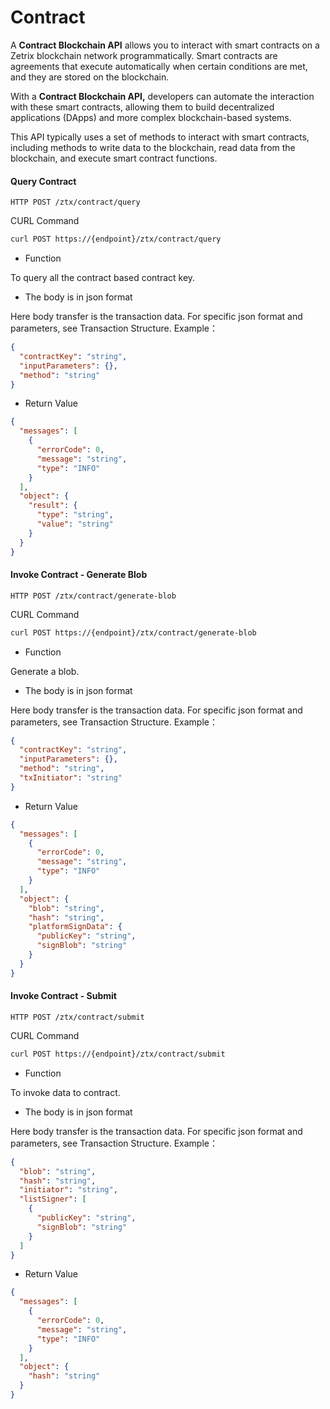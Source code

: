 # Contract

A **Contract Blockchain API** allows you to interact with smart contracts on a Zetrix blockchain network programmatically. Smart contracts are agreements that execute automatically when certain conditions are met, and they are stored on the blockchain.

With a **Contract Blockchain API,** developers can automate the interaction with these smart contracts, allowing them to build decentralized applications (DApps) and more complex blockchain-based systems.

This API typically uses a set of methods to interact with smart contracts, including methods to write data to the blockchain, read data from the blockchain, and execute smart contract functions.

#### Query Contract

```
HTTP POST /ztx/contract/query
```

CURL Command

```bash
curl POST https://{endpoint}/ztx/contract/query
```

* Function&#x20;

To query all the contract based contract key.

* The body is in json format

Here body transfer is the transaction data. For specific json format and parameters, see Transaction Structure. Example：

```json
{
  "contractKey": "string",
  "inputParameters": {},
  "method": "string"
}
```



* Return Value

```json
{
  "messages": [
    {
      "errorCode": 0,
      "message": "string",
      "type": "INFO"
    }
  ],
  "object": {
    "result": {
      "type": "string",
      "value": "string"
    }
  }
}
```

#### Invoke Contract - Generate Blob

```
HTTP POST /ztx/contract/generate-blob
```

CURL Command

```bash
curl POST https://{endpoint}/ztx/contract/generate-blob
```

* Function&#x20;

Generate a blob.

* The body is in json format

Here body transfer is the transaction data. For specific json format and parameters, see Transaction Structure. Example：

```json
{
  "contractKey": "string",
  "inputParameters": {},
  "method": "string",
  "txInitiator": "string"
}
```

* Return Value

```json
{
  "messages": [
    {
      "errorCode": 0,
      "message": "string",
      "type": "INFO"
    }
  ],
  "object": {
    "blob": "string",
    "hash": "string",
    "platformSignData": {
      "publicKey": "string",
      "signBlob": "string"
    }
  }
}
```

#### Invoke Contract - Submit&#x20;

```
HTTP POST /ztx/contract/submit
```

CURL Command

```bash
curl POST https://{endpoint}/ztx/contract/submit
```

* Function&#x20;

To invoke data to contract.

* The body is in json format

Here body transfer is the transaction data. For specific json format and parameters, see Transaction Structure. Example：

```json
{
  "blob": "string",
  "hash": "string",
  "initiator": "string",
  "listSigner": [
    {
      "publicKey": "string",
      "signBlob": "string"
    }
  ]
}
```

* Return Value

```json
{
  "messages": [
    {
      "errorCode": 0,
      "message": "string",
      "type": "INFO"
    }
  ],
  "object": {
    "hash": "string"
  }
}
```
